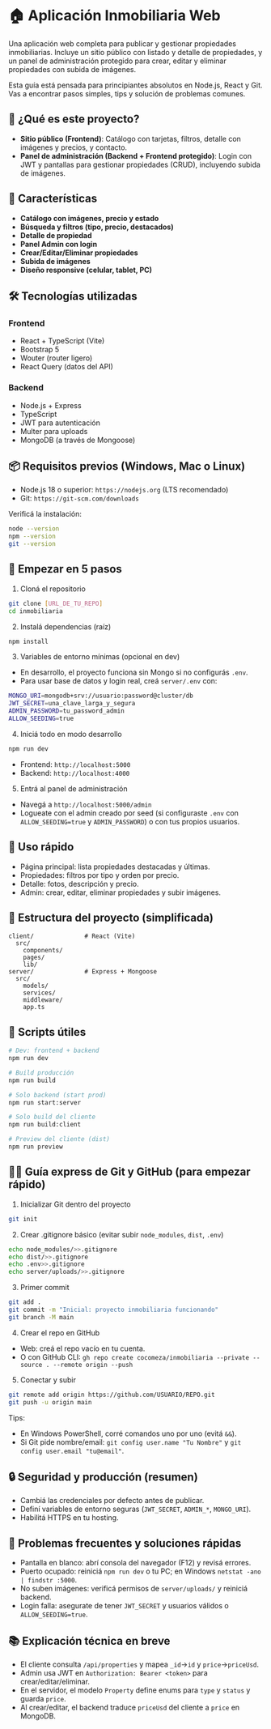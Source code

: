 # 🏠 Aplicación Inmobiliaria Web

Una aplicación web completa para publicar y gestionar propiedades inmobiliarias. Incluye un sitio público con listado y detalle de propiedades, y un panel de administración protegido para crear, editar y eliminar propiedades con subida de imágenes.

Esta guía está pensada para principiantes absolutos en Node.js, React y Git. Vas a encontrar pasos simples, tips y solución de problemas comunes.

## 🧭 ¿Qué es este proyecto?

- **Sitio público (Frontend)**: Catálogo con tarjetas, filtros, detalle con imágenes y precios, y contacto.
- **Panel de administración (Backend + Frontend protegido)**: Login con JWT y pantallas para gestionar propiedades (CRUD), incluyendo subida de imágenes.

## 🌟 Características

- **Catálogo con imágenes, precio y estado**
- **Búsqueda y filtros (tipo, precio, destacados)**
- **Detalle de propiedad**
- **Panel Admin con login**
- **Crear/Editar/Eliminar propiedades**
- **Subida de imágenes**
- **Diseño responsive (celular, tablet, PC)**

## 🛠️ Tecnologías utilizadas

### Frontend
- React + TypeScript (Vite)
- Bootstrap 5
- Wouter (router ligero)
- React Query (datos del API)

### Backend
- Node.js + Express
- TypeScript
- JWT para autenticación
- Multer para uploads
- MongoDB (a través de Mongoose)

## 📦 Requisitos previos (Windows, Mac o Linux)

- Node.js 18 o superior: `https://nodejs.org` (LTS recomendado)
- Git: `https://git-scm.com/downloads`

Verificá la instalación:
```bash
node --version
npm --version
git --version
```

## 🚀 Empezar en 5 pasos

1) Cloná el repositorio
```bash
git clone [URL_DE_TU_REPO]
cd inmobiliaria
```

2) Instalá dependencias (raíz)
```bash
npm install
```

3) Variables de entorno mínimas (opcional en dev)
- En desarrollo, el proyecto funciona sin Mongo si no configurás `.env`.
- Para usar base de datos y login real, creá `server/.env` con:
```bash
MONGO_URI=mongodb+srv://usuario:password@cluster/db
JWT_SECRET=una_clave_larga_y_segura
ADMIN_PASSWORD=tu_password_admin
ALLOW_SEEDING=true
```

4) Iniciá todo en modo desarrollo
```bash
npm run dev
```
- Frontend: `http://localhost:5000`
- Backend: `http://localhost:4000`

5) Entrá al panel de administración
- Navegá a `http://localhost:5000/admin`
- Logueate con el admin creado por seed (si configuraste `.env` con `ALLOW_SEEDING=true` y `ADMIN_PASSWORD`) o con tus propios usuarios.

## 📖 Uso rápido

- Página principal: lista propiedades destacadas y últimas.
- Propiedades: filtros por tipo y orden por precio.
- Detalle: fotos, descripción y precio.
- Admin: crear, editar, eliminar propiedades y subir imágenes.

## 📁 Estructura del proyecto (simplificada)

```
client/              # React (Vite)
  src/
    components/
    pages/
    lib/
server/              # Express + Mongoose
  src/
    models/
    services/
    middleware/
    app.ts
```

## 🔧 Scripts útiles

```bash
# Dev: frontend + backend
npm run dev

# Build producción
npm run build

# Solo backend (start prod)
npm run start:server

# Solo build del cliente
npm run build:client

# Preview del cliente (dist)
npm run preview
```

## 🧑‍💻 Guía express de Git y GitHub (para empezar rápido)

1) Inicializar Git dentro del proyecto
```bash
git init
```

2) Crear .gitignore básico (evitar subir `node_modules`, `dist`, `.env`)
```bash
echo node_modules/>>.gitignore
echo dist/>>.gitignore
echo .env>>.gitignore
echo server/uploads/>>.gitignore
```

3) Primer commit
```bash
git add .
git commit -m "Inicial: proyecto inmobiliaria funcionando"
git branch -M main
```

4) Crear el repo en GitHub
- Web: creá el repo vacío en tu cuenta.
- O con GitHub CLI: `gh repo create cocomeza/inmobiliaria --private --source . --remote origin --push`

5) Conectar y subir
```bash
git remote add origin https://github.com/USUARIO/REPO.git
git push -u origin main
```

Tips:
- En Windows PowerShell, corré comandos uno por uno (evitá `&&`).
- Si Git pide nombre/email: `git config user.name "Tu Nombre"` y `git config user.email "tu@email"`.

## 🔒 Seguridad y producción (resumen)

- Cambiá las credenciales por defecto antes de publicar.
- Definí variables de entorno seguras (`JWT_SECRET`, `ADMIN_*`, `MONGO_URI`).
- Habilitá HTTPS en tu hosting.

## 🐛 Problemas frecuentes y soluciones rápidas

- Pantalla en blanco: abrí consola del navegador (F12) y revisá errores.
- Puerto ocupado: reiniciá `npm run dev` o tu PC; en Windows `netstat -ano | findstr :5000`.
- No suben imágenes: verificá permisos de `server/uploads/` y reiniciá backend.
- Login falla: asegurate de tener `JWT_SECRET` y usuarios válidos o `ALLOW_SEEDING=true`.

## 📚 Explicación técnica en breve

- El cliente consulta `/api/properties` y mapea `_id`→`id` y `price`→`priceUsd`.
- Admin usa JWT en `Authorization: Bearer <token>` para crear/editar/eliminar.
- En el servidor, el modelo `Property` define enums para `type` y `status` y guarda `price`.
- Al crear/editar, el backend traduce `priceUsd` del cliente a `price` en MongoDB.


